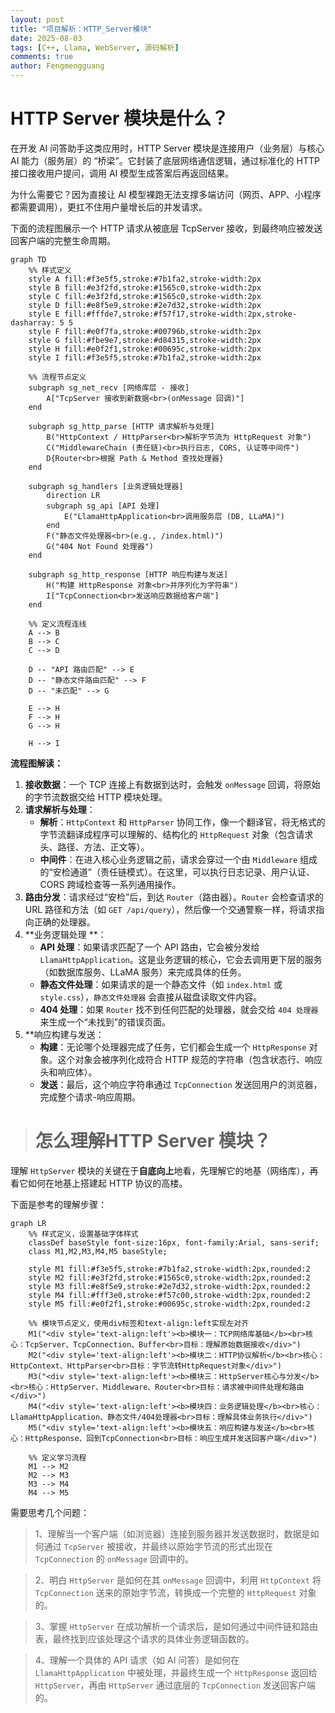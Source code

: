 ```yaml
---
layout: post
title: "项目解析：HTTP_Server模块"
date: 2025-08-03
tags: [C++, Llama, WebServer, 源码解析]
comments: true
author: Fengmengguang
---
```


# HTTP Server 模块是什么？

在开发 AI 问答助手这类应用时，HTTP Server 模块是连接用户（业务层）与核心 AI 能力（服务层）的 “桥梁”。它封装了底层网络通信逻辑，通过标准化的 HTTP 接口接收用户提问，调用 AI 模型生成答案后再返回结果。

为什么需要它？因为直接让 AI 模型裸跑无法支撑多端访问（网页、APP、小程序都需要调用），更扛不住用户量增长后的并发请求。

下面的流程图展示一个 HTTP 请求从被底层 TcpServer 接收，到最终响应被发送回客户端的完整生命周期。


```mermaid
graph TD
    %% 样式定义
    style A fill:#f3e5f5,stroke:#7b1fa2,stroke-width:2px
    style B fill:#e3f2fd,stroke:#1565c0,stroke-width:2px
    style C fill:#e3f2fd,stroke:#1565c0,stroke-width:2px
    style D fill:#e8f5e9,stroke:#2e7d32,stroke-width:2px
    style E fill:#fffde7,stroke:#f57f17,stroke-width:2px,stroke-dasharray: 5 5
    style F fill:#e0f7fa,stroke:#00796b,stroke-width:2px
    style G fill:#fbe9e7,stroke:#d84315,stroke-width:2px
    style H fill:#e0f2f1,stroke:#00695c,stroke-width:2px
    style I fill:#f3e5f5,stroke:#7b1fa2,stroke-width:2px

    %% 流程节点定义
    subgraph sg_net_recv [网络库层 - 接收]
        A["TcpServer 接收到新数据<br>(onMessage 回调)"]
    end

    subgraph sg_http_parse [HTTP 请求解析与处理]
        B("HttpContext / HttpParser<br>解析字节流为 HttpRequest 对象")
        C("MiddlewareChain (责任链)<br>执行日志, CORS, 认证等中间件")
        D{Router<br>根据 Path & Method 查找处理器}
    end

    subgraph sg_handlers [业务逻辑处理器]
        direction LR
        subgraph sg_api [API 处理]
            E("LlamaHttpApplication<br>调用服务层 (DB, LLaMA)")
        end
        F("静态文件处理器<br>(e.g., /index.html)")
        G("404 Not Found 处理器")
    end

    subgraph sg_http_response [HTTP 响应构建与发送]
        H("构建 HttpResponse 对象<br>并序列化为字符串")
        I["TcpConnection<br>发送响应数据给客户端"]
    end

    %% 定义流程连线
    A --> B
    B --> C
    C --> D

    D -- "API 路由匹配" --> E
    D -- "静态文件路由匹配" --> F
    D -- "未匹配" --> G

    E --> H
    F --> H
    G --> H
    
    H --> I
```

**流程图解读：**

1. **接收数据**：一个 TCP 连接上有数据到达时，会触发 `onMessage` 回调，将原始的字节流数据交给 HTTP 模块处理。
2. **请求解析与处理**：
   - **解析**：`HttpContext` 和 `HttpParser` 协同工作，像一个翻译官，将无格式的字节流翻译成程序可以理解的、结构化的 `HttpRequest` 对象（包含请求头、路径、方法、正文等）。
   - **中间件**：在进入核心业务逻辑之前，请求会穿过一个由 `Middleware` 组成的“安检通道”（责任链模式）。在这里，可以执行日志记录、用户认证、CORS 跨域检查等一系列通用操作。
3. **路由分发**：请求经过“安检”后，到达 `Router`（路由器）。`Router` 会检查请求的 URL 路径和方法（如 `GET /api/query`），然后像一个交通警察一样，将请求指向正确的处理器。
4. **业务逻辑处理 **：
   - **API 处理**：如果请求匹配了一个 API 路由，它会被分发给 `LlamaHttpApplication`。这是业务逻辑的核心，它会去调用更下层的服务（如数据库服务、LLaMA 服务）来完成具体的任务。
   - **静态文件处理**：如果请求的是一个静态文件（如 `index.html` 或 `style.css`），`静态文件处理器` 会直接从磁盘读取文件内容。
   - **404 处理**：如果 `Router` 找不到任何匹配的处理器，就会交给 `404 处理器` 来生成一个“未找到”的错误页面。
5. **响应构建与发送：
   - **构建**：无论哪个处理器完成了任务，它们都会生成一个 `HttpResponse` 对象。这个对象会被序列化成符合 HTTP 规范的字符串（包含状态行、响应头和响应体）。
   - **发送**：最后，这个响应字符串通过 `TcpConnection` 发送回用户的浏览器，完成整个请求-响应周期。

> # 怎么理解HTTP Server 模块？

理解 `HttpServer` 模块的关键在于**自底向上**地看，先理解它的地基（网络库），再看它如何在地基上搭建起 HTTP 协议的高楼。

下面是参考的理解步骤：

```mermaid
graph LR
    %% 样式定义，设置基础字体样式
    classDef baseStyle font-size:16px, font-family:Arial, sans-serif;
    class M1,M2,M3,M4,M5 baseStyle;

    style M1 fill:#f3e5f5,stroke:#7b1fa2,stroke-width:2px,rounded:2
    style M2 fill:#e3f2fd,stroke:#1565c0,stroke-width:2px,rounded:2
    style M3 fill:#e8f5e9,stroke:#2e7d32,stroke-width:2px,rounded:2
    style M4 fill:#fff3e0,stroke:#f57c00,stroke-width:2px,rounded:2
    style M5 fill:#e0f2f1,stroke:#00695c,stroke-width:2px,rounded:2

    %% 模块节点定义，使用div标签和text-align:left实现左对齐
    M1("<div style='text-align:left'><b>模块一：TCP网络库基础</b><br>核心：TcpServer、TcpConnection、Buffer<br>目标：理解原始数据接收</div>")
    M2("<div style='text-align:left'><b>模块二：HTTP协议解析</b><br>核心：HttpContext、HttpParser<br>目标：字节流转HttpRequest对象</div>")
    M3("<div style='text-align:left'><b>模块三：HttpServer核心与分发</b><br>核心：HttpServer、Middleware、Router<br>目标：请求被中间件处理和路由</div>")
    M4("<div style='text-align:left'><b>模块四：业务逻辑处理</b><br>核心：LlamaHttpApplication、静态文件/404处理器<br>目标：理解具体业务执行</div>")
    M5("<div style='text-align:left'><b>模块五：响应构建与发送</b><br>核心：HttpResponse、回到TcpConnection<br>目标：响应生成并发送回客户端</div>")

    %% 定义学习流程
    M1 --> M2
    M2 --> M3
    M3 --> M4
    M4 --> M5
```

需要思考几个问题：

> 1、理解当一个客户端（如浏览器）连接到服务器并发送数据时，数据是如何通过 `TcpServer` 被接收，并最终以原始字节流的形式出现在 `TcpConnection` 的 `onMessage` 回调中的。

> 2、明白 `HttpServer` 是如何在其 `onMessage` 回调中，利用 `HttpContext` 将 `TcpConnection` 送来的原始字节流，转换成一个完整的 `HttpRequest` 对象的。

> 3、掌握 `HttpServer` 在成功解析一个请求后，是如何通过中间件链和路由表，最终找到应该处理这个请求的具体业务逻辑函数的。

> 4、理解一个具体的 API 请求（如 AI 问答）是如何在 `LlamaHttpApplication` 中被处理，并最终生成一个 `HttpResponse` 返回给 `HttpServer`，再由 `HttpServer` 通过底层的 `TcpConnection` 发送回客户端的。